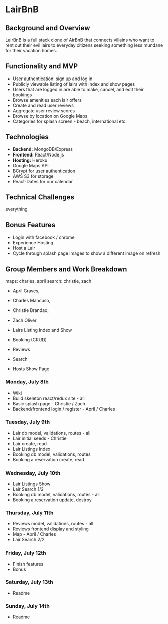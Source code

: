 # LairBnB

## Background and Overview
LairBnB is a full stack clone of AirBnB that connects villains who want to rent out their evil lairs to everyday citizens seeking something less mundane for their vacation homes.

## Functionality and MVP
* User authentication: sign up and log in
* Publicly viewable listing of lairs with index and show pages
* Users that are logged in are able to make, cancel, and edit their bookings
* Browse amenities each lair offers
* Create and read user reviews
* Aggregate user review scores
* Browse by location on Google Maps
* Categories for splash screen - beach, international etc.

## Technologies

* **Backend:** MongoDB/Express
* **Frontend:** React/Node.js
* **Hosting:** Heroku
* Google Maps API 
* BCrypt for user authentication
* AWS S3 for storage
* React-Dates for our calendar 

## Technical Challenges

everything

## Bonus Features
* Login with facebook / chrome
* Experience Hosting
* Host a Lair
* Cycle through splash page images to show a different image on refresh

## Group Members and Work Breakdown

maps: charles, april
search: christie, zach

* April Graves,
* Charles Mancuso,
* Christie Brandao,
* Zach Oliver

* Lairs Listing Index and Show
* Booking (CRUD)
* Reviews
* Search
* Hosts Show Page

### Monday, July 8th
* Wiki
* Build skeleton react/redux site - all
* Basic splash page - Christie / Zach
* Backend/frontend login / register - April / Charles

### Tuesday, July 9th
* Lair db model, validations, routes - all
* Lair initial seeds - Christie
* Lair create, read
* Lair Listings Index
* Booking db model, validations, routes
* Booking a reservation create, read

### Wednesday, July 10th
* Lair Listings Show
* Lair Search 1/2
* Booking db model, validations, routes - all
* Booking a reservation update, destroy

### Thursday, July 11th
* Reviews model, validations, routes - all
* Reviews frontend display and styling
* Map - April / Charles
* Lair Search 2/2

### Friday, July 12th
* Finish features
* Bonus

### Saturday, July 13th
* Readme

### Sunday, July 14th
* Readme
